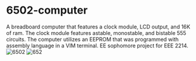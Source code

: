 # 6502-computer
 A breadboard computer that features a clock module, LCD output, and 16K of ram. The clock module features astable, monostable, and bistable 555 circuits. The computer utilizes an EEPROM that was programmed with assembly language in a VIM terminal. EE sophomore project for EEE 2214.
![6502](IMG_0956.png)
![652](IMG_0957.png)

